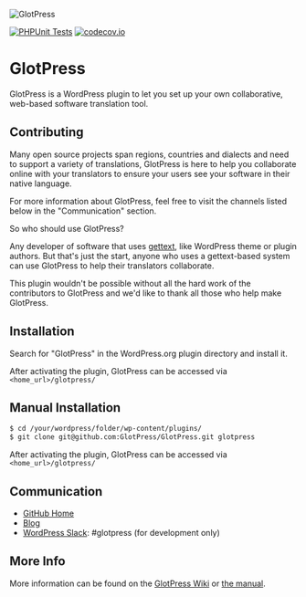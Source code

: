 ![GlotPress](.github/banner.png)

[![PHPUnit Tests](https://github.com/GlotPress/GlotPress/actions/workflows/phpunit.yml/badge.svg?branch=develop)](https://github.com/GlotPress/GlotPress/actions/workflows/phpunit.yml) [![codecov.io](https://codecov.io/github/GlotPress/GlotPress/coverage.svg?branch=develop)](https://codecov.io/github/GlotPress/GlotPress?branch=develop)

# GlotPress

GlotPress is a WordPress plugin to let you set up your own collaborative, web-based software translation tool.

## Contributing

Many open source projects span regions, countries and dialects and need to support a variety of translations, GlotPress is here to help you collaborate online with your translators to ensure your users see your software in their native language.

For more information about GlotPress, feel free to visit the channels listed below in the "Communication" section.

So who should use GlotPress?

Any developer of software that uses [gettext](https://www.gnu.org/software/gettext/), like WordPress theme or plugin authors. But that's just the start, anyone who uses a gettext-based system can use GlotPress to help their translators collaborate.

This plugin wouldn't be possible without all the hard work of the contributors to GlotPress and we'd like to thank all those who help make GlotPress.

## Installation

Search for "GlotPress" in the WordPress.org plugin directory and install it.

After activating the plugin, GlotPress can be accessed via `<home_url>/glotpress/`

## Manual Installation
```bash
$ cd /your/wordpress/folder/wp-content/plugins/
$ git clone git@github.com:GlotPress/GlotPress.git glotpress
```

After activating the plugin, GlotPress can be accessed via `<home_url>/glotpress/`


## Communication

* [GitHub Home](https://github.com/GlotPress/GlotPress)
* [Blog](https://glotpress.blog)
* [WordPress Slack](https://chat.wordpress.org/): #glotpress (for development only)

## More Info

More information can be found on the [GlotPress Wiki](https://github.com/GlotPress/GlotPress/wiki/) or [the manual](https://glotpress.blog/the-manual/).
